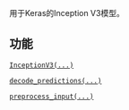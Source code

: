 用于Keras的Inception V3模型。

## 功能
[ `InceptionV3(...)` ](https://tensorflow.google.cn/api_docs/python/tf/keras/applications/InceptionV3)

[ `decode_predictions(...)` ](https://tensorflow.google.cn/api_docs/python/tf/keras/applications/inception_v3/decode_predictions)

[ `preprocess_input(...)` ](https://tensorflow.google.cn/api_docs/python/tf/keras/applications/inception_v3/preprocess_input)

